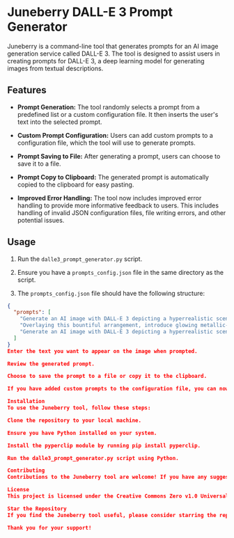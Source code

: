 # Juneberry DALL-E 3 Prompt Generator

Juneberry is a command-line tool that generates prompts for an AI image generation service called DALL-E 3. The tool is designed to assist users in creating prompts for DALL-E 3, a deep learning model for generating images from textual descriptions.

## Features

- **Prompt Generation:** The tool randomly selects a prompt from a predefined list or a custom configuration file. It then inserts the user's text into the selected prompt.
  
- **Custom Prompt Configuration:** Users can add custom prompts to a configuration file, which the tool will use to generate prompts.
  
- **Prompt Saving to File:** After generating a prompt, users can choose to save it to a file.
  
- **Prompt Copy to Clipboard:** The generated prompt is automatically copied to the clipboard for easy pasting.
  
- **Improved Error Handling:** The tool now includes improved error handling to provide more informative feedback to users. This includes handling of invalid JSON configuration files, file writing errors, and other potential issues.

## Usage

1. Run the `dalle3_prompt_generator.py` script.
   
2. Ensure you have a `prompts_config.json` file in the same directory as the script.
   
3. The `prompts_config.json` file should have the following structure:

```json
{
  "prompts": [
    "Generate an AI image with DALL-E 3 depicting a hyperrealistic scene of an abundance of assorted fruits arranged in a vibrant display. The scene should be rich in color and texture, with a variety of fruits such as apples, oranges, bananas, grapes, and berries filling the frame. Ensure each fruit is rendered with meticulous detail, capturing the luscious textures and vibrant colors.",
    "Overlaying this bountiful arrangement, introduce glowing metallic-textured blue letters spelling out the word '{}'. Ensure the text appears to hover gracefully above the fruits, emitting a soft, ethereal glow that enhances the natural beauty of the scene. Pay close attention to the interplay of light and shadow, as well as the intricate details of each fruit, to achieve a visually stunning and photorealistic rendering.",
    "Generate an AI image with DALL-E 3 depicting a hyperrealistic scene featuring an arrangement of pineapples, strawberries, and a bowl of milk set against a clean and inviting background. Each pineapple should be rendered with meticulous detail, capturing the texture of its rough, spiky skin and vibrant hues of yellow and green. The strawberries should appear plump and juicy, with vibrant red hues and delicate seeds. The bowl of milk should be depicted with a smooth and creamy texture, nestled among the fruits. Overlaying this arrangement, introduce glowing metallic-textured blue letters spelling out the word '{}'. Ensure the text appears to float elegantly above the fruits and milk, emitting a soft, ethereal glow that enhances the natural beauty of the scene. Pay close attention to the interplay of light and shadow, as well as the intricate details of each element, to achieve a visually stunning and photorealistic rendering."
  ]
}
Enter the text you want to appear on the image when prompted.

Review the generated prompt.

Choose to save the prompt to a file or copy it to the clipboard.

If you have added custom prompts to the configuration file, you can now generate prompts with those templates. If no custom prompts are available, the tool will use the base prompts mentioned in the source code.

Installation
To use the Juneberry tool, follow these steps:

Clone the repository to your local machine.

Ensure you have Python installed on your system.

Install the pyperclip module by running pip install pyperclip.

Run the dalle3_prompt_generator.py script using Python.

Contributing
Contributions to the Juneberry tool are welcome! If you have any suggestions, bug reports, or feature requests, please open an issue or submit a pull request on the GitHub repository.

License
This project is licensed under the Creative Commons Zero v1.0 Universal.

Star the Repository
If you find the Juneberry tool useful, please consider starring the repository on GitHub. This will help me to track the interest and gather feedback.

Thank you for your support!
